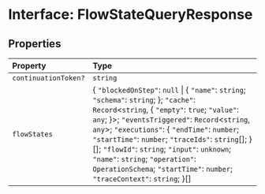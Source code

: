 # Interface: FlowStateQueryResponse

## Properties

| Property | Type |
| :------ | :------ |
| `continuationToken?` | `string` |
| `flowStates` | \{ `"blockedOnStep"`: `null` \| \{ `"name"`: `string`; `"schema"`: `string`; \}; `"cache"`: `Record`\<`string`, \{ `"empty"`: `true`; `"value"`: `any`; \}\>; `"eventsTriggered"`: `Record`\<`string`, `any`\>; `"executions"`: \{ `"endTime"`: `number`; `"startTime"`: `number`; `"traceIds"`: `string`[]; \}[]; `"flowId"`: `string`; `"input"`: `unknown`; `"name"`: `string`; `"operation"`: `OperationSchema`; `"startTime"`: `number`; `"traceContext"`: `string`; \}[] |
